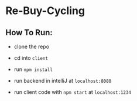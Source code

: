 # Re-Buy-Cycling

## How To Run:
- clone the repo
- cd into `client`
- run `npm install` 

- run backend in intelliJ at `localhost:8080`
- run client code with `npm start` at `localhost:1234`




